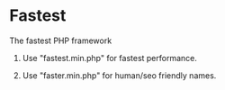 # Fastest
The fastest PHP framework

1. Use "fastest.min.php" for fastest performance.

2. Use "faster.min.php" for human/seo friendly names.
